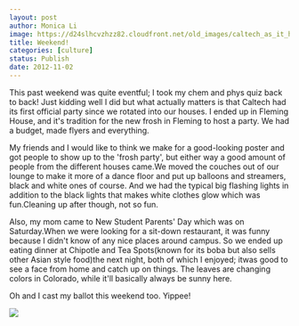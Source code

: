 ```yaml
---
layout: post
author: Monica Li
image: https://d24slhcvzhzz82.cloudfront.net/old_images/caltech_as_it_happens/6a0105349b8251970b017ee48ffdc4970d.jpg
title: Weekend! 
categories: [culture]
status: Publish
date: 2012-11-02
---
```


This past weekend was quite eventful; I took my chem and phys quiz back to back! Just kidding well I did but what actually matters is that Caltech had its first official party since we rotated into our houses. I ended up in Fleming House, and it's tradition for the new frosh in Fleming to host a party. We had a budget, made flyers and everything.


My friends and I would like to think we make for a good-looking poster and got people to show up to the 'frosh party', but either way a good amount of people from the different houses came.We moved the couches out of our lounge to make it more of a dance floor and put up balloons and streamers, black and white ones of course. And we had the typical big flashing lights in addition to the black lights that makes white clothes glow which was fun.Cleaning up after though, not so fun.



Also, my mom came to New Student Parents' Day which was on Saturday.When we were looking for a sit-down restaurant, it was funny because I didn't know of any nice places around campus. So we ended up eating dinner at Chipotle and Tea Spots(known for its boba but also sells other Asian style food)the next night, both of which I enjoyed; itwas good to see a face from home and catch up on things. The leaves are changing colors in Colorado, while it'll basically always be sunny here.

Oh and I cast my ballot this weekend too. Yippee!


![](https://d24slhcvzhzz82.cloudfront.net/old_images/caltech_as_it_happens/6a0105349b8251970b017ee490019f970d.jpg)
